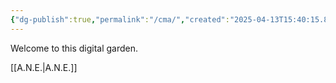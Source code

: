 ```yaml
---
{"dg-publish":true,"permalink":"/cma/","created":"2025-04-13T15:40:15.834-05:00","updated":"2025-04-13T16:40:38.031-05:00"}
---
```


Welcome to this digital garden.

[[A.N.E.\|A.N.E.]]